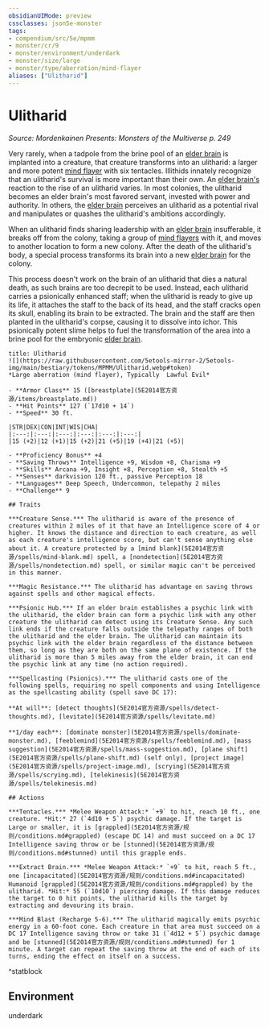 ```yaml
---
obsidianUIMode: preview
cssclasses: json5e-monster
tags:
- compendium/src/5e/mpmm
- monster/cr/9
- monster/environment/underdark
- monster/size/large
- monster/type/aberration/mind-flayer
aliases: ["Ulitharid"]
---
```

# Ulitharid
*Source: Mordenkainen Presents: Monsters of the Multiverse p. 249*  

Very rarely, when a tadpole from the brine pool of an [elder brain](5E2014官方资源/bestiary/aberration/elder-brain-mpmm.md) is implanted into a creature, that creature transforms into an ulitharid: a larger and more potent [mind flayer](5E2014官方资源/bestiary/aberration/mind-flayer.md) with six tentacles. Illithids innately recognize that an ulitharid's survival is more important than their own. An [elder brain's](5E2014官方资源/bestiary/aberration/elder-brain-mpmm.md) reaction to the rise of an ulitharid varies. In most colonies, the ulitharid becomes an elder brain's most favored servant, invested with power and authority. In others, the [elder brain](5E2014官方资源/bestiary/aberration/elder-brain-mpmm.md) perceives an ulitharid as a potential rival and manipulates or quashes the ulitharid's ambitions accordingly.

When an ulitharid finds sharing leadership with an [elder brain](5E2014官方资源/bestiary/aberration/elder-brain-mpmm.md) insufferable, it breaks off from the colony, taking a group of [mind flayers](5E2014官方资源/bestiary/aberration/mind-flayer.md) with it, and moves to another location to form a new colony. After the death of the ulitharid's body, a special process transforms its brain into a new [elder brain](5E2014官方资源/bestiary/aberration/elder-brain-mpmm.md) for the colony.

This process doesn't work on the brain of an ulitharid that dies a natural death, as such brains are too decrepit to be used. Instead, each ulitharid carries a psionically enhanced staff; when the ulitharid is ready to give up its life, it attaches the staff to the back of its head, and the staff cracks open its skull, enabling its brain to be extracted. The brain and the staff are then planted in the ulitharid's corpse, causing it to dissolve into ichor. This psionically potent slime helps to fuel the transformation of the area into a brine pool for the embryonic [elder brain](5E2014官方资源/bestiary/aberration/elder-brain-mpmm.md).

```ad-statblock
title: Ulitharid
![](https://raw.githubusercontent.com/5etools-mirror-2/5etools-img/main/bestiary/tokens/MPMM/Ulitharid.webp#token)
*Large aberration (mind flayer), Typically  Lawful Evil*

- **Armor Class** 15 ([breastplate](5E2014官方资源/items/breastplate.md))
- **Hit Points** 127 (`17d10 + 14`)
- **Speed** 30 ft.

|STR|DEX|CON|INT|WIS|CHA|
|:---:|:---:|:---:|:---:|:---:|:---:|
|15 (+2)|12 (+1)|15 (+2)|21 (+5)|19 (+4)|21 (+5)|

- **Proficiency Bonus** +4
- **Saving Throws** Intelligence +9, Wisdom +8, Charisma +9
- **Skills** Arcana +9, Insight +8, Perception +8, Stealth +5
- **Senses** darkvision 120 ft., passive Perception 18
- **Languages** Deep Speech, Undercommon, telepathy 2 miles
- **Challenge** 9

## Traits

***Creature Sense.*** The ulitharid is aware of the presence of creatures within 2 miles of it that have an Intelligence score of 4 or higher. It knows the distance and direction to each creature, as well as each creature's intelligence score, but can't sense anything else about it. A creature protected by a [mind blank](5E2014官方资源/spells/mind-blank.md) spell, a [nondetection](5E2014官方资源/spells/nondetection.md) spell, or similar magic can't be perceived in this manner.

***Magic Resistance.*** The ulitharid has advantage on saving throws against spells and other magical effects.

***Psionic Hub.*** If an elder brain establishes a psychic link with the ulitharid, the elder brain can form a psychic link with any other creature the ulitharid can detect using its Creature Sense. Any such link ends if the creature falls outside the telepathy ranges of both the ulitharid and the elder brain. The ulitharid can maintain its psychic link with the elder brain regardless of the distance between them, so long as they are both on the same plane of existence. If the ulitharid is more than 5 miles away from the elder brain, it can end the psychic link at any time (no action required).

***Spellcasting (Psionics).*** The ulitharid casts one of the following spells, requiring no spell components and using Intelligence as the spellcasting ability (spell save DC 17):

**At will**: [detect thoughts](5E2014官方资源/spells/detect-thoughts.md), [levitate](5E2014官方资源/spells/levitate.md)

**1/day each**: [dominate monster](5E2014官方资源/spells/dominate-monster.md), [feeblemind](5E2014官方资源/spells/feeblemind.md), [mass suggestion](5E2014官方资源/spells/mass-suggestion.md), [plane shift](5E2014官方资源/spells/plane-shift.md) (self only), [project image](5E2014官方资源/spells/project-image.md), [scrying](5E2014官方资源/spells/scrying.md), [telekinesis](5E2014官方资源/spells/telekinesis.md)

## Actions

***Tentacles.*** *Melee Weapon Attack:* `+9` to hit, reach 10 ft., one creature. *Hit:* 27 (`4d10 + 5`) psychic damage. If the target is Large or smaller, it is [grappled](5E2014官方资源/规则/conditions.md#grappled) (escape DC 14) and must succeed on a DC 17 Intelligence saving throw or be [stunned](5E2014官方资源/规则/conditions.md#stunned) until this grapple ends.

***Extract Brain.*** *Melee Weapon Attack:* `+9` to hit, reach 5 ft., one [incapacitated](5E2014官方资源/规则/conditions.md#incapacitated) Humanoid [grappled](5E2014官方资源/规则/conditions.md#grappled) by the ulitharid. *Hit:* 55 (`10d10`) piercing damage. If this damage reduces the target to 0 hit points, the ulitharid kills the target by extracting and devouring its brain.

***Mind Blast (Recharge 5-6).*** The ulitharid magically emits psychic energy in a 60-foot cone. Each creature in that area must succeed on a DC 17 Intelligence saving throw or take 31 (`4d12 + 5`) psychic damage and be [stunned](5E2014官方资源/规则/conditions.md#stunned) for 1 minute. A target can repeat the saving throw at the end of each of its turns, ending the effect on itself on a success.
```
^statblock

## Environment

underdark